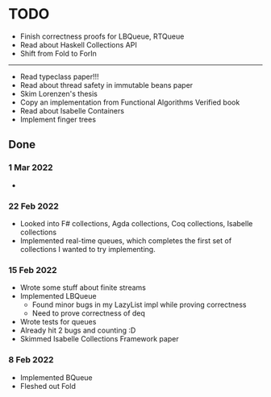 # TODO

- Finish correctness proofs for LBQueue, RTQueue
- Read about Haskell Collections API
- Shift from Fold to ForIn
---
- Read typeclass paper!!!
- Read about thread safety in immutable beans paper
- Skim Lorenzen's thesis
- Copy an implementation from Functional Algorithms Verified book
- Read about Isabelle Containers
- Implement finger trees


## Done

### 1 Mar 2022
- 

### 22 Feb 2022
- Looked into F# collections, Agda collections, Coq collections, Isabelle collections
- Implemented real-time queues, which completes the first set of collections I wanted to try implementing.

### 15 Feb 2022
- Wrote some stuff about finite streams
- Implemented LBQueue
  - Found minor bugs in my LazyList impl while proving correctness
  - Need to prove correctness of deq
- Wrote tests for queues
- Already hit 2 bugs and counting :D
- Skimmed Isabelle Collections Framework paper

### 8 Feb 2022
- Implemented BQueue
- Fleshed out Fold